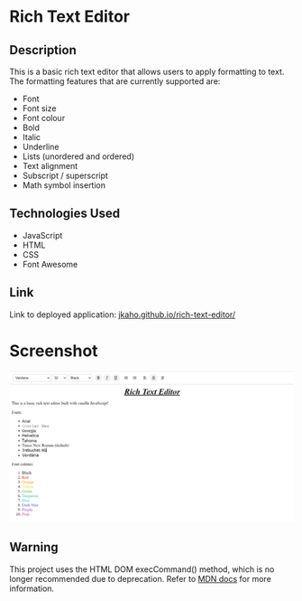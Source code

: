 # Rich Text Editor 

## Description 

This is a basic rich text editor that allows users to apply formatting to text. The formatting features that are currently supported are: 
- Font
- Font size 
- Font colour 
- Bold 
- Italic
- Underline 
- Lists (unordered and ordered)
- Text alignment
- Subscript / superscript
- Math symbol insertion

## Technologies Used

- JavaScript
- HTML
- CSS
- Font Awesome

## Link

Link to deployed application: [jkaho.github.io/rich-text-editor/](https://jkaho.github.io/rich-text-editor/)

# Screenshot

![Rich Text Editor screenshot](assets/images/screenshot.png)

## Warning 

This project uses the HTML DOM execCommand() method, which is no longer recommended due to deprecation. Refer to [MDN docs](https://developer.mozilla.org/en-US/docs/Web/API/Document/execCommand) for more information.
